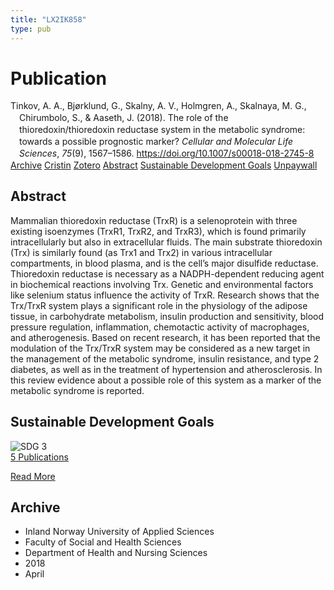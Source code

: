 ```yaml
---
title: "LX2IK858"
type: pub
---
```

<h1>Publication</h1>
<article id="csl-bib-container-LX2IK858" class="csl-bib-container">
  <div class="csl-bib-body" style="line-height: 1.35; padding-left: 1em; text-indent:-1em;">
  <div class="csl-entry">Tinkov, A. A., Bj&#xF8;rklund, G., Skalny, A. V., Holmgren, A., Skalnaya, M. G., Chirumbolo, S., &amp; Aaseth, J. (2018). The role of the thioredoxin/thioredoxin reductase system in the metabolic syndrome: towards a possible prognostic marker? <i>Cellular and Molecular Life Sciences</i>, <i>75</i>(9), 1567&#x2013;1586. <a href="https://doi.org/10.1007/s00018-018-2745-8">https://doi.org/10.1007/s00018-018-2745-8</a></div>
</div>
  <div class="csl-bib-buttons">
    <a href="#taxonomy-article-LX2IK858" class="csl-bib-button">Archive</a>
    <a href="https://app.cristin.no/results/show.jsf?id=1581022" alt="Cristin URL" class="csl-bib-button">Cristin</a>
    <a href="http://zotero.org/groups/5402882/items/LX2IK858" alt="Zotero URL" class="csl-bib-button">Zotero</a>
    <a href="#abstract-article-LX2IK858" class="csl-bib-button">Abstract</a>
    <a href="#sdg-article-LX2IK858" class="csl-bib-button">Sustainable Development Goals</a>
    <a href="https://doi.org/10.1007/s00018-018-2745-8" class="csl-bib-button">Unpaywall</a>
  </div>
  <div id="csl-bib-meta-container-LX2IK858"></div>
</article>
<div id="csl-bib-meta-LX2IK858" class="csl-bib-meta">
  <article id="abstract-article-LX2IK858" class="abstract-article">
    <h1>Abstract</h1>
    Mammalian thioredoxin reductase (TrxR) is a selenoprotein with three existing isoenzymes (TrxR1, TrxR2, and TrxR3), which is found primarily intracellularly but also in extracellular fluids. The main substrate thioredoxin (Trx) is similarly found (as Trx1 and Trx2) in various intracellular compartments, in blood plasma, and is the cell’s major disulfide reductase. Thioredoxin reductase is necessary as a NADPH-dependent reducing agent in biochemical reactions involving Trx. Genetic and environmental factors like selenium status influence the activity of TrxR. Research shows that the Trx/TrxR system plays a significant role in the physiology of the adipose tissue, in carbohydrate metabolism, insulin production and sensitivity, blood pressure regulation, inflammation, chemotactic activity of macrophages, and atherogenesis. Based on recent research, it has been reported that the modulation of the Trx/TrxR system may be considered as a new target in the management of the metabolic syndrome, insulin resistance, and type 2 diabetes, as well as in the treatment of hypertension and atherosclerosis. In this review evidence about a possible role of this system as a marker of the metabolic syndrome is reported.
  </article>
  <article id="sdg-article-LX2IK858" class="sdg-article">
    <h1>Sustainable Development Goals</h1>
    <div class="sdg-container"><div id="sdg3" class="sdg"> <img src="{{< params subfolder >}}images/sdg/sdg03_en.png" class="image" alt="SDG 3"> <div class="sdg-overlay"> <a href="{{< params subfolder >}}en/archive/?sdg=3#archive" class="sdg-publication-count"><span>5</span> Publications</a> <p><a href="https://sdgs.un.org/goals/goal3" class="sdg-read-more">Read More</a></p> </div> </div></div>
  </article>
  <article id="taxonomy-article-LX2IK858" class="taxonomy-article">
    <h1>Archive</h1>
    <ul>
      <li>Inland Norway University of Applied Sciences</li>
      <li>Faculty of Social and Health Sciences</li>
      <li>Department of Health and Nursing Sciences</li>
      <li>2018</li>
      <li>April</li>
    </ul>
  </article>
</div>
